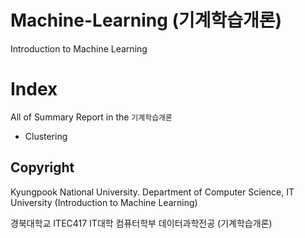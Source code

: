 # Machine-Learning (기계학습개론)
Introduction to Machine Learning

# Index 
All of Summary Report in the `기계학습개론`
- Clustering

## Copyright
Kyungpook National University.
Department of Computer Science, IT University
(Introduction to Machine Learning)

경북대학교
ITEC417 IT대학 컴퓨터학부 데이터과학전공
(기계학습개론)
